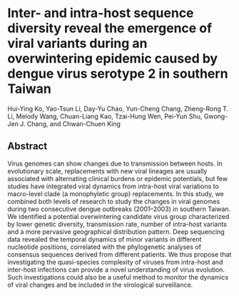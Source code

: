# Inter- and intra-host sequence diversity reveal the emergence of viral variants during an overwintering epidemic caused by dengue virus serotype 2 in southern Taiwan

Hui-Ying Ko, Yao-Tsun Li, Day-Yu Chao, Yun-Cheng Chang, Zheng-Rong T. Li, Melody Wang, Chuan-Liang Kao, Tzai-Hung Wen, Pei-Yun Shu, Gwong-Jen J. Chang, and Chwan-Chuen King


## Abstract

Virus genomes can show changes due to transmission between hosts. In evolutionary scale, replacements with new viral lineages are usually associated with alternating clinical burdens or epidemic potentials, but few studies have integrated viral dynamics from intra-host viral variations to macro-level clade (a monophyletic group) replacements. In this study, we combined both levels of research to study the changes in viral genomes during two consecutive dengue outbreaks (2001–2003) in southern Taiwan. We identified a potential overwintering candidate virus group characterized by lower genetic diversity, transmission rate, number of intra-host variants and a more pervasive geographical distribution pattern. Deep sequencing data revealed the temporal dynamics of minor variants in different nucleotide positions, correlated with the phylogenetic analyses of consensus sequences derived from different patients. We thus propose that investigating the quasi-species complexity of viruses from intra-host and inter-host infections can provide a novel understanding of virus evolution. Such investigations could also be a useful method to monitor the dynamics of viral changes and be included in the virological surveillance.




